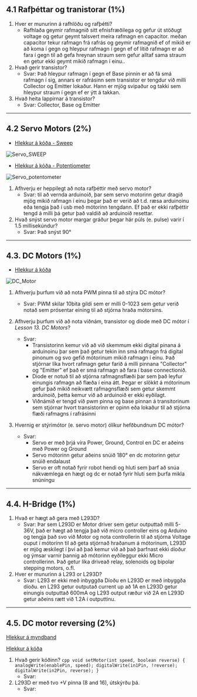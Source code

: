 ## 4.1 Rafþéttar og tranistorar (1%)

1. Hver er munurinn á rafhlöðu og rafþétti?
    - Rafhlaða geymir rafmagnið sitt efnisfræðilega og gefur út stöðugt voltage og getur geymt talsvert meira rafmagn en capacitor.
      meðan capacitor tekur rafmagn frá rafrás og geymir rafmagnið ef of mikið er að koma í gegn og hleypur rafmagn í gegn ef of lítið rafmagn er að fara í gegn til að                 gefa hreynan straum sem gefur alltaf sama straum en getur ekki geymt mikið rafmagn í einu..
1. Hvað gerir transistor?
   - Svar: Það hleypur rafmagn í gegn ef Base pinnin er að fá smá rafmagn í sig, annars er rafrásinn sem transistor er tengdur við milli Collector og Emitter lokaður.
     Hann er mjög svipaður og takki sem hleypur straum í gegn ef er ýtt á takkan.
2. Hvað heita lappirnar á transistor?
   - Svar: Collector, Base og Emitter

---

## 4.2 Servo Motors (2%)
- [Hlekkur á kóða - Sweep](https://github.com/sveinnoli/vesm2h21/blob/main/verkefni4/4.2_Servo_motor/Code/Sweep.ino)

![Servo_SWEEP](https://github.com/sveinnoli/vesm2h21/blob/main/verkefni4/4.2_Servo_motor/myndir/Servo.jpg)

- [Hlekkur á kóða - Potentiometer](https://github.com/sveinnoli/vesm2h21/blob/main/verkefni4/4.2_Servo_motor/Code/potentometer.ino)

![Servo_potentometer](https://github.com/sveinnoli/vesm2h21/blob/main/verkefni4/4.2_Servo_motor/myndir/Servo_potento.jpg)

1. Afhverju er heppilegt að nota rafþéttir með servo motor?
    - Svar: til að vernda arduinoið, þar sem servo motorinn getur dragið mjög mikið rafmagn í einu þegar það er verið að t.d. ræsa arduinoinu eða tengja það í usb með mótorinn               tengdann. Ef það er ekki rafþéttir tengd á milli þá getur það valdið að arduinoið resettar.
2. Hvað snýst servo motor margar gráður þegar hár púls (e. pulse) varir í 1.5 millisekúndur?
    - Svar: Það snýst 90°

---

## 4.3. DC Motors (1%)
- [Hlekkur á kóða](https://github.com/sveinnoli/vesm2h21/tree/main/verkefni4/4.3_DC_Motors/code)

![DC_Motor](https://github.com/sveinnoli/vesm2h21/blob/main/verkefni4/4.3_DC_Motors/DC_motor.jpg)

1. Afhverju þurfum við að nota PWM pinna til að stýra DC mótor?
   - Svar: PWM skilar 10bita gildi sem er milli 0-1023 sem getur verið notað sem prósentar eining til að stjórna hraða mótorsins.
2. Afhverju þurfum við að nota viðnám, transistor og diode með DC mótor í _Lesson 13. DC Motors_?
   - Svar: 
        - Transistorinn kemur við að við skemmum ekki digital pinana á arduinoinu þar sem það getur tekin inn smá rafmagn frá digital pinonum og svo gefið mótorinum mikið                  rafmagn í einu. Það stjórnar líka hvort rafmagn getur farið á milli pinnana "Collector" og "Emitter" ef það er smá rafmagn að fara í base connectionið.
        - Diode er notuð til að stjórna rafmagnsflæði þar sem það leyfur einungis rafmagn að flæða í eina átt. Þegar er slökkt á mótorinum gefur það mikið neikvætt                        rafmagnsflæði sem getur skemmt arduinoið, þetta kemur við að arduinoið er ekki eyðilagt.
        - Viðnámið er tengd við pwm pinna og base pinnan á transitorinum sem stjórnar hvort transistorinn er opinn eða lokaður til að stjórna flæði rafmagns í rafrásinni

3. Hvernig er stýrimótor (e. servo motor) ólíkur hefðbundnum DC mótor?
   - Svar:  
        - Servo er með þrjá víra Power, Ground, Control en DC er aðeins með Power og Ground
        - Servo mótorinn getur aðeins snúið 180° en dc motorinn getur snúið endalaust 
        - Servo er oft notað fyrir robot hendi og hluti sem þarf að snúa nákvæmlega en hægt og dc er notað fyrir hluti sem þurfa mikla snúníngu

---

## 4.4. H-Bridge (1%)

1. Hvað er hægt að gera með L293D?
   - Svar: Þar sem L293D er Motor driver sem getur outputtað milli 5-36V, það er hægt að tengja það við micro controller eins og Arduino og tengja það svo við Motor og nota                controllerin til að stjórna Voltage ouput í mótorinn til að geta stjórnað hraðanum á mótorinum, L293D er mjög æskilegt í því að það kemur við að það þarfnast ekki                díoður og ýmsar varnir þannig að mótorinn eyðileggur ekki Micro controllerinn. Það getur líka driveað relay, solenoids og bipolar stepping motors, o.fl.
2. Hver er munurinn á L293 or L293D?
   - Svar: L293 er ekki með inbyggða Díoðu en L293D er með inbyggða díoðu. en L293 getur outputað current up að 1A en L293D getur einungis outputtað 600mA og L293 output ræður              við 2A en L293D getur aðeins rætt við 1.2A í outputtinu.

---

## 4.5. DC motor reversing (2%)

[Hlekkur á myndband](https://youtu.be/fMw-L9e_4-E)

[Hlekkur á kóða](https://github.com/sveinnoli/vesm2h21/blob/main/verkefni4/4.5_Motor_reversing/Motor_reverse.ino)


1. Hvað gerir kóðinn?
        ```cpp
        void setMotor(int speed, boolean reverse) {
            analogWrite(enablePin, speed);
            digitalWrite(in1Pin, !reverse);
            digitalWrite(in2Pin, reverse);
        }
        ```
    - Svar:
1. L293D er með tvo +V pinna (8 and 16), útskýrðu þá.
    - Svar:

